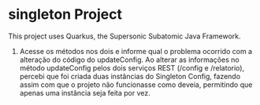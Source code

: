 # singleton Project

This project uses Quarkus, the Supersonic Subatomic Java Framework.

1. Acesse os métodos nos dois e informe qual o problema ocorrido com a alteração do código do updateConfig.
  Ao alterar as informações no método updateConfig pelos dois serviços REST (/config e /relatorio), percebi que foi criada duas instâncias do Singleton Config, fazendo assim com que o projeto não funcionasse como deveia, permitindo que apenas uma instância seja feita por vez.
